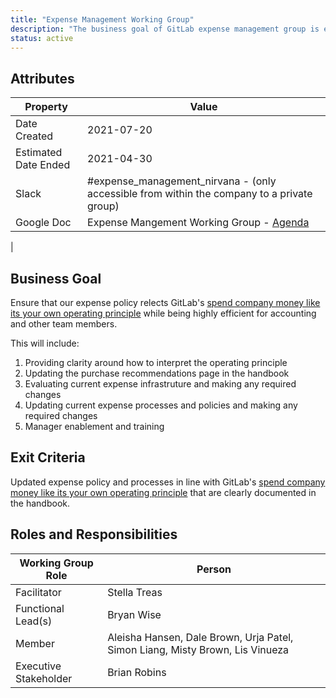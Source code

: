 ```yaml
---
title: "Expense Management Working Group"
description: "The business goal of GitLab expense management group is ensure efficient expense management in line with GitLab values"
status: active
---
```


## Attributes

| Property     | Value |
|--------------|-------|
| Date Created | 2021-07-20 |
| Estimated Date Ended   | 2021-04-30 |
| Slack        | #expense_management_nirvana - (only accessible from within the company to a private group) |
| Google Doc   | Expense Mangement Working Group - [Agenda](https://docs.google.com/document/d/1m6dDHraDrKWkiR90n4e60AgOSiMEUSjmHrmFZcmth6M/edit#)
 |

## Business Goal

Ensure that our expense policy relects GitLab's [spend company money like its your own operating principle](/handbook/values/#spend-company-money-like-its-your-own) while being highly efficient for accounting and other team members.

This will include:

1. Providing clarity around how to interpret the operating principle
1. Updating the purchase recommendations page in the handbook
1. Evaluating current expense infrastruture and making any required changes
1. Updating current expense processes and policies and making any required changes
1. Manager enablement and training

## Exit Criteria

Updated expense policy and processes in line with GitLab's [spend company money like its your own operating principle](/handbook/values/#spend-company-money-like-its-your-own) that are clearly documented in the handbook.

## Roles and Responsibilities

| Working Group Role    | Person                |
|-----------------------|-----------------------|
| Facilitator           | Stella Treas        |
| Functional Lead(s)    | Bryan Wise |
| Member                | Aleisha Hansen, Dale Brown, Urja Patel, Simon Liang, Misty Brown, Lis Vinueza |
| Executive Stakeholder | Brian Robins |

